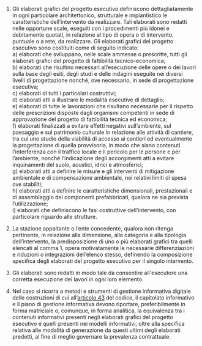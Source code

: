 1. Gli elaborati grafici del progetto esecutivo definiscono dettagliatamente in ogni particolare architettonico, strutturale e impiantistico le caratteristiche dell’intervento da realizzare. Tali elaborati sono redatti nelle opportune scale, eseguiti con i procedimenti più idonei e debitamente quotati, in relazione al tipo di opera o di intervento, puntuale o a rete, da realizzare. Gli elaborati grafici del progetto esecutivo sono costituiti come di seguito indicato:<br>a) elaborati che sviluppano, nelle scale ammesse o prescritte, tutti gli elaborati grafici del progetto di fattibilità tecnico-economica;<br>b) elaborati che risultino necessari all’esecuzione delle opere o dei lavori sulla base degli esiti, degli studi e delle indagini eseguite nei diversi livelli di progettazione nonché, ove necessario, in sede di progettazione esecutiva;<br>c) elaborati di tutti i particolari costruttivi;<br>d) elaborati atti a illustrare le modalità esecutive di dettaglio;<br>e) elaborati di tutte le lavorazioni che risultano necessarie per il rispetto delle prescrizioni disposte dagli organismi competenti in sede di approvazione del progetto di fattibilità tecnica ed economica;<br>f) elaborati finalizzati a evitare effetti negativi sull’ambiente, sul paesaggio e sul patrimonio culturale in relazione alle attività di cantiere, tra cui uno studio della viabilità di accesso ai cantieri ed eventualmente la progettazione di quella provvisoria, in modo che siano contenuti l’interferenza con il traffico locale e il pericolo per le persone e per l’ambiente, nonché l’indicazione degli accorgimenti atti a evitare inquinamenti del suolo, acustici, idrici e atmosferici;<br>g) elaborati atti a definire le misure e gli interventi di mitigazione ambientale e di compensazione ambientale, nei relativi limiti di spesa ove stabiliti;<br>h) elaborati atti a definire le caratteristiche dimensionali, prestazionali e di assemblaggio dei componenti prefabbricati, qualora ne sia prevista l’utilizzazione;<br>i) elaborati che definiscono le fasi costruttive dell’intervento, con particolare riguardo alle strutture.

2. La stazione appaltante o l’ente concedente, qualora non ritenga pertinente, in relazione alla dimensione, alla categoria e alla tipologia dell’intervento, la predisposizione di uno o più elaborati grafici tra quelli elencati al comma 1, opera motivatamente le necessarie differenziazioni e riduzioni o integrazioni dell’elenco stesso, definendo la composizione specifica degli elaborati del progetto esecutivo per il singolo intervento.

3. Gli elaborati sono redatti in modo tale da consentire all'esecutore una corretta esecuzione dei lavori in ogni loro elemento.

4. Nel caso si ricorra a metodi e strumenti di gestione informativa digitale delle costruzioni di cui all’[articolo 43](/articolo-43/1) del codice, il capitolato informativo e il piano di gestione informativa devono riportare, preferibilmente in forma matriciale o, comunque, in forma analitica, la equivalenza tra i contenuti informativi presenti negli elaborati grafici del progetto esecutivo e quelli presenti nei modelli informativi, oltre alla specifica relativa alle modalità di generazione da questi ultimi degli elaborati predetti, al fine di meglio governare la prevalenza contrattuale.